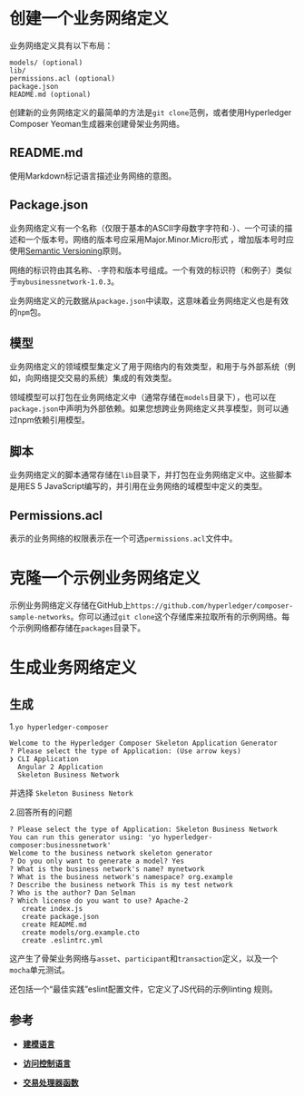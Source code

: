 # 创建一个业务网络定义

业务网络定义具有以下布局：
```
models/ (optional)
lib/
permissions.acl (optional)
package.json
README.md (optional)
```

创建新的业务网络定义的最简单的方法是`git clone`范例，或者使用Hyperledger Composer Yeoman生成器来创建骨架业务网络。

## README.md

使用Markdown标记语言描述业务网络的意图。

## Package.json

业务网络定义有一个名称（仅限于基本的ASCII字母数字字符和`-`）、一个可读的描述和一个版本号。网络的版本号应采用Major.Minor.Micro形式 ，增加版本号时应使用[Semantic Versioning](http://semver.org/)原则。

网络的标识符由其名称、`-`字符和版本号组成。一个有效的标识符（和例子）类似于`mybusinessnetwork-1.0.3`。

业务网络定义的元数据从`package.json`中读取，这意味着业务网络定义也是有效的`npm`包。

## 模型

业务网络定义的领域模型集定义了用于网络内的有效类型，和用于与外部系统（例如，向网络提交交易的系统）集成的有效类型。

领域模型可以打包在业务网络定义中（通常存储在`models`目录下），也可以在`package.json`中声明为外部依赖。如果您想跨业务网络定义共享模型，则可以通过npm依赖引用模型。

## 脚本

业务网络定义的脚本通常存储在`lib`目录下，并打包在业务网络定义中。这些脚本是用ES 5 JavaScript编写的，并引用在业务网络的域模型中定义的类型。

## Permissions.acl

表示的业务网络的权限表示在一个可选`permissions.acl`文件中。

# 克隆一个示例业务网络定义

示例业务网络定义存储在GitHub上`https://github.com/hyperledger/composer-sample-networks`。你可以通过`git clone`这个存储库来拉取所有的示例网络。每个示例网络都存储在`packages`目录下。

# 生成业务网络定义

## 生成

1.`yo hyperledger-composer`

```
Welcome to the Hyperledger Composer Skeleton Application Generator
? Please select the type of Application: (Use arrow keys)
❯ CLI Application
  Angular 2 Application
  Skeleton Business Network
```
并选择 `Skeleton Business Netork`

2.回答所有的问题

```
? Please select the type of Application: Skeleton Business Network
You can run this generator using: 'yo hyperledger-composer:businessnetwork'
Welcome to the business network skeleton generator
? Do you only want to generate a model? Yes
? What is the business network's name? mynetwork
? What is the business network's namespace? org.example
? Describe the business network This is my test network
? Who is the author? Dan Selman
? Which license do you want to use? Apache-2
   create index.js
   create package.json
   create README.md
   create models/org.example.cto
   create .eslintrc.yml
```

这产生了骨架业务网络与`asset`、`participant`和`transaction`定义，以及一个`mocha`单元测试。

还包括一个“最佳实践”eslint配置文件，它定义了JS代码的示例linting 规则。

## 参考

- [**建模语言**](reference_cto_language.md)

- [**访问控制语言**](reference_acl_language.md)

- [**交易处理器函数**](reference_js_scripts.md)

